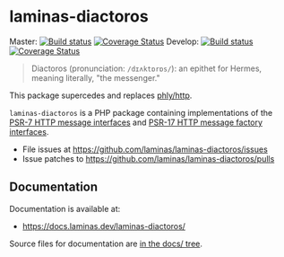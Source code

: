 # laminas-diactoros

Master:
[![Build status][Master image]][Master]
[![Coverage Status][Master coverage image]][Master coverage]
Develop:
[![Build status][Develop image]][Develop]
[![Coverage Status][Develop coverage image]][Develop coverage]

> Diactoros (pronunciation: `/dɪʌktɒrɒs/`): an epithet for Hermes, meaning literally, "the messenger."

This package supercedes and replaces [phly/http](https://github.com/phly/http).

`laminas-diactoros` is a PHP package containing implementations of the
[PSR-7 HTTP message interfaces](https://github.com/php-fig/fig-standards/blob/master/accepted/PSR-7-http-message.md)
and [PSR-17 HTTP message factory interfaces](https://www.php-fig.org/psr/psr-17).

* File issues at https://github.com/laminas/laminas-diactoros/issues
* Issue patches to https://github.com/laminas/laminas-diactoros/pulls

## Documentation

Documentation is available at:

- https://docs.laminas.dev/laminas-diactoros/

Source files for documentation are [in the docs/ tree](docs/).

  [Master]: https://travis-ci.org/laminas/laminas-diactoros
  [Master image]: https://travis-ci.org/laminas/laminas-diactoros.svg?branch=master
  [Master coverage image]: https://img.shields.io/coveralls/laminas/laminas-diactoros/master.svg
  [Master coverage]: https://coveralls.io/r/laminas/laminas-diactoros?branch=master
  [Develop]: https://github.com/laminas/laminas-diactoros/tree/develop
  [Develop image]:  https://travis-ci.org/laminas/laminas-diactoros.svg?branch=develop
  [Develop coverage image]: https://coveralls.io/repos/laminas/laminas-diactoros/badge.svg?branch=develop
  [Develop coverage]: https://coveralls.io/r/laminas/laminas-diactoros?branch=develop
